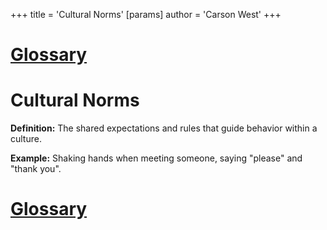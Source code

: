 +++
 title = 'Cultural Norms'
[params]
	author = 'Carson West'
+++
# [Glossary](./../glossary/)

# Cultural Norms

**Definition:**  The shared expectations and rules that guide behavior within a culture.

**Example:**  Shaking hands when meeting someone, saying "please" and "thank you".

# [Glossary](./../glossary/)